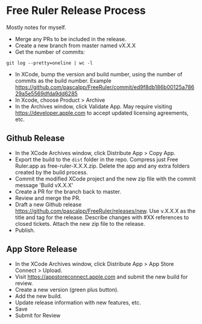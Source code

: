 # Free Ruler Release Process

Mostly notes for myself.

- Merge any PRs to be included in the release.
- Create a new branch from master named vX.X.X
- Get the number of commits:
```
git log --pretty=oneline | wc -l
```
- In XCode, bump the version and build number, using the number of commits as the build number. Example https://github.com/pascalpp/FreeRuler/commit/ed9f8db186b00125a78629a5e5569dfda9dd6285
- In Xcode, choose Product > Archive
- In the Archives window, click Validate App. May require visiting https://developer.apple.com to accept updated licensing agreements, etc.

## Github Release
- In the XCode Archives window, click Distribute App > Copy App.
- Export the build to the `dist` folder in the repo. Compress just Free Ruler.app as free-ruler-X.X.X.zip. Delete the app and any extra folders created by the build process.
- Commit the modified XCode project and the new zip file with the commit message 'Build vX.X.X'
- Create a PR for the branch back to master.
- Review and merge the PR.
- Draft a new Github release https://github.com/pascalpp/FreeRuler/releases/new. Use v.X.X.X as the title and tag for the release. Describe changes with #XX references to closed tickets. Attach the new zip file to the release.
- Publish.

## App Store Release
- In the XCode Archives window, click Distribute App > App Store Connect > Upload.
- Visit https://appstoreconnect.apple.com and submit the new build for review.
- Create a new version (green plus button).
- Add the new build.
- Update release information with new features, etc.
- Save
- Submit for Review
